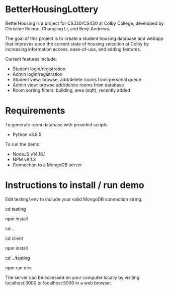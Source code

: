 # BetterHousingLottery

BetterHousing is a project for CS330/CS430 at Colby College, developed by Christine Roinou, Changling Li, and Benji Andrews.

The goal of this project is to create a student housing database and webapp that improves upon the current state of housing selection at Colby by increasing information access, ease-of-use, and adding features.

Current features include:

- Student login/registration
- Admin login/registration
- Student view: browse, add/delete rooms from personal queue
- Admin view: browse add/delete rooms from database
- Room sorting filters: building, area (sqft), recently added


# Requirements
To generate room database with provided scripts

- Python v3.8.5

To run the demo:

- NodeJS v14.18.1
- NPM v8.1.3
- Connection to a MongoDB server 

# Instructions to install / run demo 
Edit testing/.env to include your valid MongoDB connection string.

cd testing

npm install

cd ..

cd client

npm install

cd ../testing

npm run dev

The server can be accessed on your computer locally by visiting localhost:3000 or localhost:5000 in a web browser.

